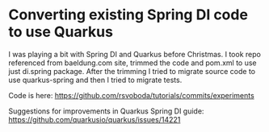 # Converting existing Spring DI code to use Quarkus

I was playing a bit with Spring DI and Quarkus before Christmas. I took repo referenced from baeldung.com site, trimmed the code and pom.xml to use just di.spring package. After the trimming I tried to migrate source code to use quarkus-spring and then I tried to migrate tests.

Code is here: https://github.com/rsvoboda/tutorials/commits/experiments

Suggestions for improvements in Quarkus Spring DI guide: https://github.com/quarkusio/quarkus/issues/14221